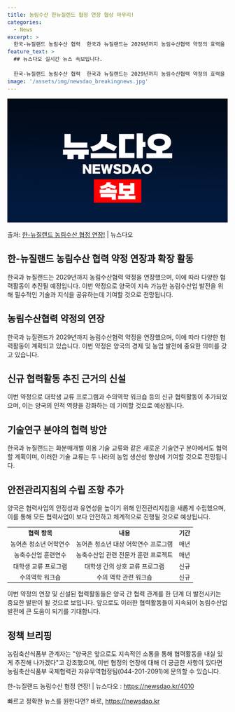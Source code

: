 ```yaml
---
title: 농림수산 한뉴질랜드 협정 연장 협상 마무리!
categories:
  - News
excerpt: >
  한국-뉴질랜드 농림수산 협력  한국과 뉴질랜드는 2029년까지 농림수산협력 약정의 효력을 연장했습니다. 이와…
feature_text: >
  ## 뉴스다오 실시간 뉴스 속보입니다.

  한국-뉴질랜드 농림수산 협력  한국과 뉴질랜드는 2029년까지 농림수산협력 약정의 효력을 연장했습니다. 이와…
image: '/assets/img/newsdao_breakingnews.jpg'
---
```


![뉴스다오 속보](/assets/img/newsdao_breakingnews.jpg)

<p>출처: <a href="https://newsdao.kr/4010" rel="dofollow">한-뉴질랜드 농림수산 협정 연장!</a> | 뉴스다오</p>

<h2 data-ke-size="size26">한-뉴질랜드 농림수산 협력 약정 연장과 확장 활동</h2>
<p data-ke-size="size16">한국과 뉴질랜드는 2029년까지 농림수산협력 약정을 연장했으며, 이에 따라 다양한 협력활동이 추진될 예정입니다. 이번 약정으로 양국이 지속 가능한 농림수산업 발전을 위해 필수적인 기술과 지식을 공유하는데 기여할 것으로 전망됩니다.</p>

<h2 data-ke-size="size26">농림수산협력 약정의 연장</h2>
<p data-ke-size="size16">한국과 뉴질랜드가 2029년까지 농림수산협력 약정을 연장했으며, 이에 따라 다양한 협력활동이 계획되고 있습니다. 이번 약정은 양국의 경제 및 농업 발전에 중요한 의미를 갖고 있습니다.</p>

<h2 data-ke-size="size26">신규 협력활동 추진 근거의 신설</h2>
<p data-ke-size="size16">이번 약정으로 대학생 교류 프로그램과 수의역학 워크숍 등의 신규 협력활동이 추가되었으며, 이는 양국의 인적 역량을 강화하는 데 기여할 것으로 예상됩니다.</p>

<h2 data-ke-size="size26">기술연구 분야의 협력 방안</h2>
<p data-ke-size="size16">한국과 뉴질랜드는 화분매개벌 이용 기술 교류와 같은 새로운 기술연구 분야에서도 협력할 계획이며, 이러한 기술 교류는 두 나라의 농업 생산성 향상에 기여할 것으로 전망됩니다.</p>

<h2 data-ke-size="size26">안전관리지침의 수립 조항 추가</h2>
<p data-ke-size="size16">양국은 협력사업의 안정성과 유연성을 높이기 위해 안전관리지침을 새롭게 수립했으며, 이를 통해 모든 협력사업이 보다 안전하고 체계적으로 진행될 것으로 예상됩니다.</p>

<table>
	<tr>
		<td style="text-align: center; height: 17px;"><b>협력 항목</b></td>
		<td style="text-align: center; height: 17px;"><b>내용</b></td>
		<td style="text-align: center; height: 17px;"><b>기간</b></td>
	</tr>
	<tr>
		<td style="text-align: center; height: 17px;">농어촌 청소년 어학연수</td>
		<td style="text-align: center; height: 17px;">농어촌 청소년 대상 어학연수 프로그램</td>
		<td style="text-align: center; height: 17px;">매년</td>
	</tr>
	<tr>
		<td style="text-align: center; height: 17px;">농축수산업 훈련연수</td>
		<td style="text-align: center; height: 17px;">농축수산업 관련 전문가 훈련 프로젝트</td>
		<td style="text-align: center; height: 17px;">매년</td>
	</tr>
	<tr>
		<td style="text-align: center; height: 17px;">대학생 교류 프로그램</td>
		<td style="text-align: center; height: 17px;">대학생 간의 상호 교류 프로그램</td>
		<td style="text-align: center; height: 17px;">신규</td>
	</tr>
	<tr>
		<td style="text-align: center; height: 17px;">수의역학 워크숍</td>
		<td style="text-align: center; height: 17px;">수의 역학 관련 워크숍</td>
		<td style="text-align: center; height: 17px;">신규</td>
	</tr>
</table>

<p data-ke-size="size16">이번 약정의 연장 및 신설된 협력활동들은 양국 간 협력 관계를 한 단계 더 발전시키는 중요한 발판이 될 것으로 보입니다. 앞으로도 이러한 협력활동들이 지속되어 농림수산업 발전에 큰 도움이 되기를 기대합니다.</p>

<h2 data-ke-size="size26">정책 브리핑</h2>
<p data-ke-size="size16">농림축산식품부 관계자는 "양국은 앞으로도 지속적인 소통을 통해 협력활동을 내실 있게 추진해 나가겠다"고 강조했으며, 이번 협정의 연장에 대해 더 궁금한 사항이 있다면 농림축산식품부 국제협력관 자유무역협정팀(044-201-2091)에 문의할 수 있습니다.</p>

<p data-ke-size="size16">한-뉴질랜드 농림수산 협정 연장! | 뉴스다오 : <a href="https://newsdao.kr/4010">https://newsdao.kr/4010</a></p> 

빠르고 정확한 뉴스를 원한다면? 바로, <a href="https://newsdao.kr" rel="dofollow">https://newsdao.kr</a>


